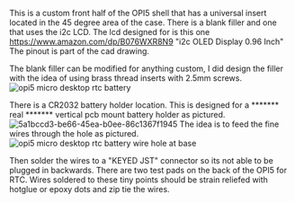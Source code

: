 This is a custom front half of the OPI5 shell that has a universal insert located in the 45 degree area of the case. There is a blank filler and one that uses the i2c LCD. The lcd designed for is this one https://www.amazon.com/dp/B076WXR8N9 "i2c OLED Display 0.96 Inch" The pinout is part of the cad drawing.

The blank filler can be modified for anything custom, I did design the filler with the idea of using brass thread inserts with 2.5mm screws.
![opi5 micro desktop rtc battery](https://user-images.githubusercontent.com/15570512/219877684-f7669b34-cb19-457a-9a69-04a5aa293ff8.jpg)

There is a CR2032 battery holder location. This is designed for a ******* real ******* vertical pcb mount battery holder as pictured.
![5a1bccd3-be66-45ea-b0ee-86c1367f1945](https://user-images.githubusercontent.com/15570512/219877354-94cb92fd-8aff-47c6-b133-5b46d7c69e46.jpg)
The idea is to feed the fine wires through the hole as pictured.![opi5 micro desktop rtc battery wire hole at base](https://user-images.githubusercontent.com/15570512/219877693-59dbb727-9029-4a40-9e68-f02d67c2c513.jpg)


Then solder the wires to a "KEYED JST" connector so its not able to be plugged in backwards. There are two test pads on the back of the OPI5 for RTC. Wires soldered to these tiny points should be strain reliefed with hotglue or epoxy dots and zip tie the wires. 
